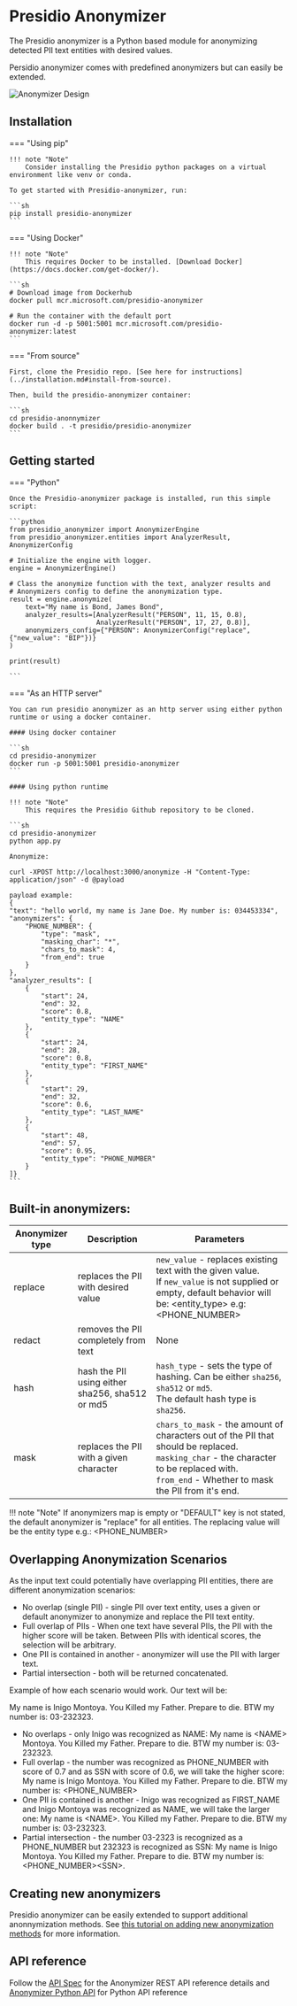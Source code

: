 # Presidio Anonymizer

The Presidio anonymizer is a Python based module for anonymizing detected PII text
entities with desired values.

Persidio anonymizer comes with predefined anonymizers but can easily be extended.

![Anonymizer Design](../assets/anonymizer-design.png)

## Installation

=== "Using pip"

    !!! note "Note"
        Consider installing the Presidio python packages on a virtual environment like venv or conda.
    
    To get started with Presidio-anonymizer, run:
    
    ```sh
    pip install presidio-anonymizer
    ```

=== "Using Docker"

    !!! note "Note"
        This requires Docker to be installed. [Download Docker](https://docs.docker.com/get-docker/).
    
    ```sh
    # Download image from Dockerhub
    docker pull mcr.microsoft.com/presidio-anonymizer
    
    # Run the container with the default port
    docker run -d -p 5001:5001 mcr.microsoft.com/presidio-anonymizer:latest
    ```

=== "From source"

    First, clone the Presidio repo. [See here for instructions](../installation.md#install-from-source).
    
    Then, build the presidio-anonymizer container:
    
    ```sh
    cd presidio-anonnymizer
    docker build . -t presidio/presidio-anonymizer
    ```

## Getting started

=== "Python"

    Once the Presidio-anonymizer package is installed, run this simple script:
    
    ```python
    from presidio_anonymizer import AnonymizerEngine
    from presidio_anonymizer.entities import AnalyzerResult, AnonymizerConfig
    
    # Initialize the engine with logger.
    engine = AnonymizerEngine()
    
    # Class the anonymize function with the text, analyzer results and
    # Anonymizers config to define the anonymization type.
    result = engine.anonymize(
        text="My name is Bond, James Bond",
        analyzer_results=[AnalyzerResult("PERSON", 11, 15, 0.8),
                          AnalyzerResult("PERSON", 17, 27, 0.8)],
        anonymizers_config={"PERSON": AnonymizerConfig("replace", {"new_value": "BIP"})}
    )
    
    print(result)
    
    ```

=== "As an HTTP server"

    You can run presidio anonymizer as an http server using either python runtime or using a docker container.
    
    #### Using docker container
    
    ```sh
    cd presidio-anonymizer
    docker run -p 5001:5001 presidio-anonymizer 
    ```
    
    #### Using python runtime
    
    !!! note "Note"
        This requires the Presidio Github repository to be cloned.
    
    ```sh
    cd presidio-anonymizer
    python app.py
    
    Anonymize:
    
    curl -XPOST http://localhost:3000/anonymize -H "Content-Type: application/json" -d @payload

    payload example:
    {
    "text": "hello world, my name is Jane Doe. My number is: 034453334",
    "anonymizers": {
        "PHONE_NUMBER": {
            "type": "mask",
            "masking_char": "*",
            "chars_to_mask": 4,
            "from_end": true
        }
    },
    "analyzer_results": [
        {
            "start": 24,
            "end": 32,
            "score": 0.8,
            "entity_type": "NAME"
        },
        {
            "start": 24,
            "end": 28,
            "score": 0.8,
            "entity_type": "FIRST_NAME"
        },
        {
            "start": 29,
            "end": 32,
            "score": 0.6,
            "entity_type": "LAST_NAME"
        },
        {
            "start": 48,
            "end": 57,
            "score": 0.95,
            "entity_type": "PHONE_NUMBER"
        }
    ]}
    ```
## Built-in anonymizers:

| Anonymizer type | Description | Parameters
| --- | ---| ---|
| replace | replaces the PII with desired value | `new_value` - replaces existing text with the given value.<br> If `new_value` is not supplied or empty, default behavior will be: <entity_type\> e.g: <PHONE_NUMBER\> |
| redact | removes the PII completely from text | None |
| hash | hash the PII using either sha256, sha512 or md5 | `hash_type` - sets the type of hashing. Can be either `sha256`, `sha512` or `md5`. <br> The default hash type is `sha256`. | 
| mask | replaces the PII with a given character | `chars_to_mask` - the amount of characters out of the PII that should be replaced. <br> `masking_char` - the character to be replaced with. <br> `from_end` - Whether to mask the PII from it's end. |

!!! note "Note"
    If anonymizers map is empty or "DEFAULT" key is not stated, the default
    anonymizer is "replace" for all entities. The replacing value will be the entity type
    e.g.: <PHONE_NUMBER\>


## Overlapping Anonymization Scenarios

As the input text could potentially have overlapping PII entities, there are different
anonymization scenarios:

- No overlap (single PII) - single PII over text entity, uses a given or default
  anonymizer to anonymize and replace the PII text entity.
- Full overlap of PIIs - When one text have several PIIs, the PII with the higher score
  will be taken. Between PIIs with identical scores, the selection will be arbitrary.
- One PII is contained in another - anonymizer will use the PII with larger text.
- Partial intersection - both will be returned concatenated.

Example of how each scenario would work. Our text will be:

My name is Inigo Montoya. You Killed my Father. Prepare to die. BTW my number is:
03-232323.

- No overlaps - only Inigo was recognized as NAME:
  My name is <NAME\> Montoya. You Killed my Father. Prepare to die. BTW my number is:
  03-232323.
- Full overlap - the number was recognized as PHONE_NUMBER with score of 0.7 and as SSN
  with score of 0.6, we will take the higher score:
  My name is Inigo Montoya. You Killed my Father. Prepare to die. BTW my number is:
  <PHONE_NUMBER\>
- One PII is contained is another - Inigo was recognized as FIRST_NAME and Inigo Montoya
  was recognized as NAME, we will take the larger one:
  My name is <NAME\>. You Killed my Father. Prepare to die. BTW my number is: 03-232323.
- Partial intersection - the number 03-2323 is recognized as a PHONE_NUMBER but 232323
  is recognized as SSN:
  My name is Inigo Montoya. You Killed my Father. Prepare to die. BTW my number is:
  <PHONE_NUMBER\><SSN\>.

## Creating new anonymizers

Presidio anonymizer can be easily extended to support additional anonnymization methods.
See [this tutorial on adding new anonymization methods](adding_anonymizers.md)
for more information.

## API reference

Follow
the [API Spec](https://microsoft.github.io/presidio/api-docs/api-docs.html#tag/Anonymizer)
for the Anonymizer REST API reference details
and [Anonymizer Python API](../api/anonymizer_python.md) for Python API reference
